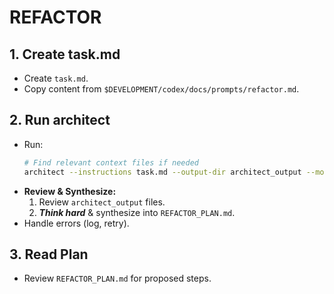 # REFACTOR

## 1. Create task.md
- Create `task.md`.
- Copy content from `$DEVELOPMENT/codex/docs/prompts/refactor.md`.

## 2. Run architect
- Run:
    ```bash
    # Find relevant context files if needed
    architect --instructions task.md --output-dir architect_output --model gemini-2.5-pro-exp-03-25 --model gemini-2.0-flash ./
    ```
- **Review & Synthesize:**
    1. Review `architect_output` files.
    2. ***Think hard*** & synthesize into `REFACTOR_PLAN.md`.
- Handle errors (log, retry).

## 3. Read Plan
- Review `REFACTOR_PLAN.md` for proposed steps.

